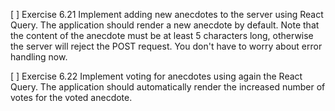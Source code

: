 
[ ] Exercise 6.21
Implement adding new anecdotes to the server using React Query. The application should render a new anecdote by default. Note that the content of the anecdote must be at least 5 characters long, otherwise the server will reject the POST request. You don't have to worry about error handling now.

[ ] Exercise 6.22
Implement voting for anecdotes using again the React Query. The application should automatically render the increased number of votes for the voted anecdote.